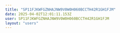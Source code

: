 ```yaml
---
title: "SP11FJKWFGZNHAJNW9V0W0H060BCCTH42R1GH1FJM"
date: 2025-04-02T12:01:11.153Z
user: SP11FJKWFGZNHAJNW9V0W0H060BCCTH42R1GH1FJM
layout: "users"
---
```

    